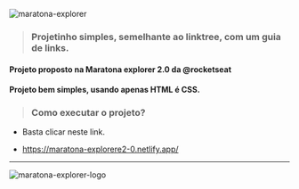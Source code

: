 ![maratona-explorer](https://user-images.githubusercontent.com/105246720/178162076-5d75bf62-7360-4f7f-9ab8-503c19df5025.png)

>### Projetinho simples, semelhante ao linktree, com um guia de links.

#### Projeto proposto na Maratona explorer 2.0 da @rocketseat

#### Projeto bem simples, usando apenas HTML é CSS.

>### Como executar o projeto?

* Basta clicar neste link.

* https://maratona-explorere2-0.netlify.app/

__________________________________________________

![maratona-explorer-logo](https://user-images.githubusercontent.com/105246720/178162086-d268b1fc-c14f-4bdc-bee2-ff1b468d87b4.png)
